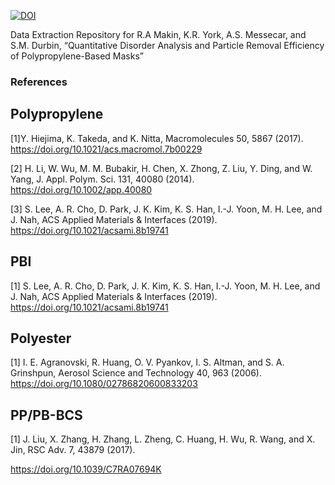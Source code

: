 
[![DOI](https://zenodo.org/badge/262422410.svg)](https://zenodo.org/badge/latestdoi/262422410)


Data Extraction Repository for
R.A Makin, K.R. York,  A.S. Messecar, and S.M. Durbin, “Quantitative Disorder Analysis and Particle Removal Efficiency of Polypropylene-Based Masks”


### References

## Polypropylene
[1]Y. Hiejima, K. Takeda, and K. Nitta, Macromolecules 50, 5867 (2017). 
https://doi.org/10.1021/acs.macromol.7b00229



[2] H. Li, W. Wu, M. M. Bubakir, H. Chen, X. Zhong, Z. Liu, Y. Ding, and W. Yang, J. Appl. Polym. Sci. 131, 40080 (2014).  
https://doi.org/10.1002/app.40080


[3] S. Lee, A. R. Cho, D. Park, J. K. Kim, K. S. Han, I.-J. Yoon, M. H. Lee, and J. Nah, ACS Applied Materials & Interfaces (2019).
https://doi.org/10.1021/acsami.8b19741


## PBI

[1] S. Lee, A. R. Cho, D. Park, J. K. Kim, K. S. Han, I.-J. Yoon, M. H. Lee, and J. Nah, ACS Applied Materials & Interfaces (2019).
https://doi.org/10.1021/acsami.8b19741


## Polyester


[1] I. E. Agranovski, R. Huang, O. V. Pyankov, I. S. Altman, and S. A. Grinshpun, Aerosol Science and Technology 40, 963 (2006).
https://doi.org/10.1080/02786820600833203


## PP/PB-BCS

[1] J. Liu, X. Zhang, H. Zhang, L. Zheng, C. Huang, H. Wu, R. Wang, and X. Jin, RSC Adv. 7, 43879 (2017).

https://doi.org/10.1039/C7RA07694K